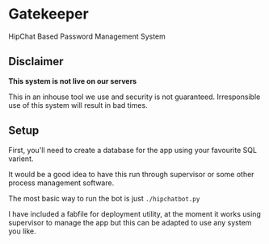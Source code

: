 Gatekeeper
=========

HipChat Based Password Management System

## Disclaimer

**This system is not live on our servers**

This in an inhouse tool we use and security is not guaranteed.
Irresponsible use of this system will result in bad times.

## Setup

First, you'll need to create a database for the app using your favourite SQL
varient.

It would be a good idea to have this run through supervisor or some other
process management software.

The most basic way to run the bot is just `./hipchatbot.py`

I have included a fabfile for deployment utility, at the moment it works using
supervisor to manage the app but this can be adapted to use any system you like.


